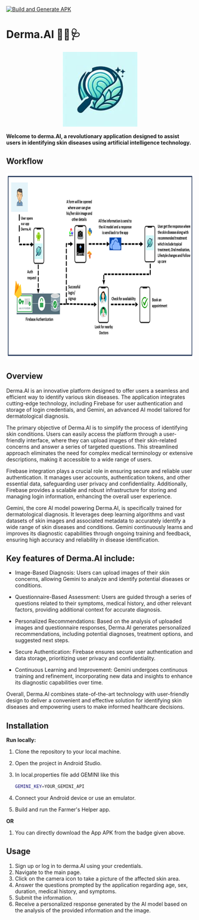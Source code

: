 [![Build and Generate APK](https://github.com/RajBhattacharyya/DermaAI/actions/workflows/main.yml/badge.svg)](https://github.com/RajBhattacharyya/DermaAI/actions/workflows/main.yml)

# Derma.AI 🧪💉🩺

<p align="center">
  <img src="https://github.com/RajBhattacharyya/DermaAI/blob/master/app/src/main/res/drawable/logo.jpg" height="200px" width="200px">
</p>

**Welcome to derma.AI, a revolutionary application designed to assist users in identifying skin diseases using artificial intelligence technology.**

## Workflow

<p align="center">
  <img src="https://github.com/RajBhattacharyya/DermaAI/blob/master/derma.png" height="500px" width="800px">
</p>

## Overview

Derma.AI is an innovative platform designed to offer users a seamless and efficient way to identify various skin diseases. The application integrates cutting-edge technology, including Firebase for user authentication and storage of login credentials, and Gemini, an advanced AI model tailored for dermatological diagnosis.

The primary objective of Derma.AI is to simplify the process of identifying skin conditions. Users can easily access the platform through a user-friendly interface, where they can upload images of their skin-related concerns and answer a series of targeted questions. This streamlined approach eliminates the need for complex medical terminology or extensive descriptions, making it accessible to a wide range of users.

Firebase integration plays a crucial role in ensuring secure and reliable user authentication. It manages user accounts, authentication tokens, and other essential data, safeguarding user privacy and confidentiality. Additionally, Firebase provides a scalable and robust infrastructure for storing and managing login information, enhancing the overall user experience.

Gemini, the core AI model powering Derma.AI, is specifically trained for dermatological diagnosis. It leverages deep learning algorithms and vast datasets of skin images and associated metadata to accurately identify a wide range of skin diseases and conditions. Gemini continuously learns and improves its diagnostic capabilities through ongoing training and feedback, ensuring high accuracy and reliability in disease identification.

## Key features of Derma.AI include:

- Image-Based Diagnosis: Users can upload images of their skin concerns, allowing Gemini to analyze and identify potential diseases or conditions.

- Questionnaire-Based Assessment: Users are guided through a series of questions related to their symptoms, medical history, and other relevant factors, providing additional context for accurate diagnosis.

- Personalized Recommendations: Based on the analysis of uploaded images and questionnaire responses, Derma.AI generates personalized recommendations, including potential diagnoses, treatment options, and suggested next steps.

- Secure Authentication: Firebase ensures secure user authentication and data storage, prioritizing user privacy and confidentiality.

- Continuous Learning and Improvement: Gemini undergoes continuous training and refinement, incorporating new data and insights to enhance its diagnostic capabilities over time.

Overall, Derma.AI combines state-of-the-art technology with user-friendly design to deliver a convenient and effective solution for identifying skin diseases and empowering users to make informed healthcare decisions.


## Installation

**Run locally:**
1. Clone the repository to your local machine.
2. Open the project in Android Studio.
3. In local.properties file add GEMINI like this
   
   ```bash
   GEMINI_KEY=YOUR_GEMINI_API
   ```
   
4. Connect your Android device or use an emulator.
5. Build and run the Farmer's Helper app.

**OR**
1. You can directly download the App APK from the badge given above.

## Usage

1. Sign up or log in to derma.AI using your credentials.
2. Navigate to the main page.
3. Click on the camera icon to take a picture of the affected skin area.
4. Answer the questions prompted by the application regarding age, sex, duration, medical history, and symptoms.
5. Submit the information.
6. Receive a personalized response generated by the AI model based on the analysis of the provided information and the image.

